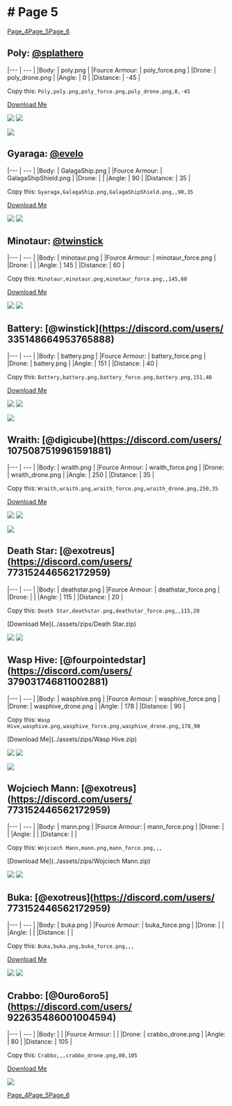 # # Page 5
[Page_4](./Page_4.md)[Page_5](./Page_5.md)[Page_6](./Page_6.md)
## **Poly**: [@splathero](https://discord.com/users/1088727297755971645)

|--- | --- | 
|Body: | poly.png | 
|Fource Armour: | poly_force.png | 
|Drone: | poly_drone.png | 
|Angle: | 0 | 
|Distance: | -45 | 

Copy this: `Poly,poly.png,poly_force.png,poly_drone.png,0,-45`

[Download Me](../assets/zips/Poly.zip)

![](../custom_skins/poly.png)
![](../custom_skins/poly_force.png)

![](../custom_skins/poly_drone.png)


## **Gyaraga**: [@evelo](https://discord.com/users/110564152539377664)

|--- | --- | 
|Body: | GalagaShip.png | 
|Fource Armour: | GalagaShipShield.png | 
|Drone: |  | 
|Angle: | 90 | 
|Distance: | 35 | 

Copy this: `Gyaraga,GalagaShip.png,GalagaShipShield.png,,90,35`

[Download Me](../assets/zips/Gyaraga.zip)

![](../custom_skins/GalagaShip.png)
![](../custom_skins/GalagaShipShield.png)



## **Minotaur**: [@twinstick](https://discord.com/users/538017698861547521)

|--- | --- | 
|Body: | minotaur.png | 
|Fource Armour: | minotaur_force.png | 
|Drone: |  | 
|Angle: | 145 | 
|Distance: | 60 | 

Copy this: `Minotaur,minotaur.png,minotaur_force.png,,145,60`

[Download Me](../assets/zips/Minotaur.zip)

![](../custom_skins/minotaur.png)
![](../custom_skins/minotaur_force.png)



## **Battery**: [@winstick](https://discord.com/users/ 335148664953765888)

|--- | --- | 
|Body: | battery.png | 
|Fource Armour: | battery_force.png | 
|Drone: | battery.png | 
|Angle: | 151 | 
|Distance: | 40 | 

Copy this: `Battery,battery.png,battery_force.png,battery.png,151,40`

[Download Me](../assets/zips/Battery.zip)

![](../custom_skins/battery.png)
![](../custom_skins/battery_force.png)

![](../custom_skins/battery.png)


## **Wraith**: [@digicube](https://discord.com/users/ 1075087519961591881)

|--- | --- | 
|Body: | wraith.png | 
|Fource Armour: | wraith_force.png | 
|Drone: | wraith_drone.png | 
|Angle: | 250 | 
|Distance: | 35 | 

Copy this: `Wraith,wraith.png,wraith_force.png,wraith_drone.png,250,35`

[Download Me](../assets/zips/Wraith.zip)

![](../custom_skins/wraith.png)
![](../custom_skins/wraith_force.png)

![](../custom_skins/wraith_drone.png)


## **Death Star**: [@exotreus](https://discord.com/users/ 773152446562172959)

|--- | --- | 
|Body: | deathstar.png | 
|Fource Armour: | deathstar_force.png | 
|Drone: |  | 
|Angle: | 115 | 
|Distance: | 20 | 

Copy this: `Death Star,deathstar.png,deathstar_force.png,,115,20`

[Download Me](../assets/zips/Death Star.zip)

![](../custom_skins/deathstar.png)
![](../custom_skins/deathstar_force.png)



## **Wasp Hive**: [@fourpointedstar](https://discord.com/users/ 379031746811002881)

|--- | --- | 
|Body: | wasphive.png | 
|Fource Armour: | wasphive_force.png | 
|Drone: | wasphive_drone.png | 
|Angle: | 178 | 
|Distance: | 90 | 

Copy this: `Wasp Hive,wasphive.png,wasphive_force.png,wasphive_drone.png,178,90`

[Download Me](../assets/zips/Wasp Hive.zip)

![](../custom_skins/wasphive.png)
![](../custom_skins/wasphive_force.png)

![](../custom_skins/wasphive_drone.png)


## **Wojciech Mann**: [@exotreus](https://discord.com/users/ 773152446562172959)

|--- | --- | 
|Body: | mann.png | 
|Fource Armour: | mann_force.png | 
|Drone: |  | 
|Angle: |  | 
|Distance: |  | 

Copy this: `Wojciech Mann,mann.png,mann_force.png,,,`

[Download Me](../assets/zips/Wojciech Mann.zip)

![](../custom_skins/mann.png)
![](../custom_skins/mann_force.png)



## **Buka**: [@exotreus](https://discord.com/users/ 773152446562172959)

|--- | --- | 
|Body: | buka.png | 
|Fource Armour: | buka_force.png | 
|Drone: |  | 
|Angle: |  | 
|Distance: |  | 

Copy this: `Buka,buka.png,buka_force.png,,,`

[Download Me](../assets/zips/Buka.zip)

![](../custom_skins/buka.png)
![](../custom_skins/buka_force.png)



## **Crabbo**: [@0uro6oro5](https://discord.com/users/ 922635486001004594)

|--- | --- | 
|Body: |  | 
|Fource Armour: |  | 
|Drone: | crabbo_drone.png | 
|Angle: | 80 | 
|Distance: | 105 | 

Copy this: `Crabbo,,,crabbo_drone.png,80,105`

[Download Me](../assets/zips/Crabbo.zip)


![](../custom_skins/crabbo_drone.png)

[Page_4](./Page_4.md)[Page_5](./Page_5.md)[Page_6](./Page_6.md)